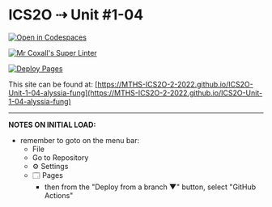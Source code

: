 # ICS2O ⇢ Unit #1-04

[![Open in Codespaces](https://classroom.github.com/assets/launch-codespace-f4981d0f882b2a3f0472912d15f9806d57e124e0fc890972558857b51b24a6f9.svg)](https://classroom.github.com/open-in-codespaces?assignment_repo_id=10167219)

[![Mr Coxall's Super Linter](https://github.com/MTHS-ICS2O-2-2022/ICS2O-Unit-1-04-alyssia-fung/workflows/Mr%20Coxall's%20Super%20Linter/badge.svg)](https://github.com/MTHS-ICS2O-2-2022/ICS2O-Unit-1-04-alyssia-fung/actions)

[![Deploy Pages](https://github.com/MTHS-ICS2O-2-2022/ICS2O-Unit-1-04-alyssia-fung/workflows/Deploy%20Pages/badge.svg)](https://github.com/MTHS-ICS2O-2-2022/ICS2O-Unit-1-04-alyssia-fung/actions)

This site can be found at: [https://MTHS-ICS2O-2-2022.github.io/ICS2O-Unit-1-04-alyssia-fung](https://MTHS-ICS2O-2-2022.github.io/ICS2O-Unit-1-04-alyssia-fung)

---

**NOTES ON INITIAL LOAD:**
- remember to goto on the menu bar:
  - File
  - Go to Repository
  - ⚙ Settings
  - 🗔 Pages
    - then from the "Deploy from a branch ▼" button, select "GitHub Actions"

